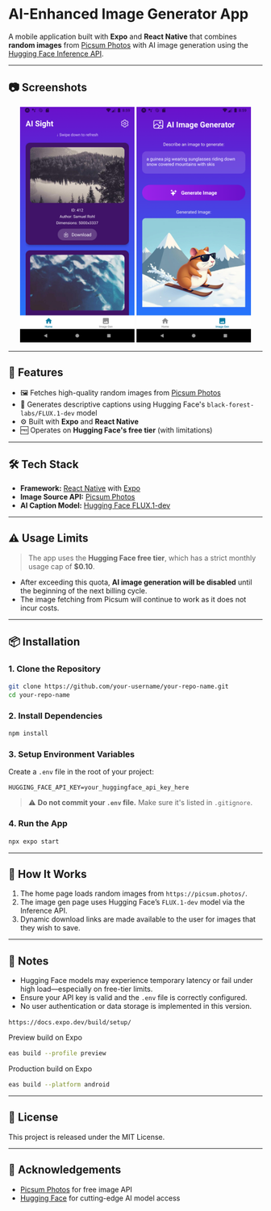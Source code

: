 # AI-Enhanced Image Generator App

A mobile application built with **Expo** and **React Native** that combines **random images** from [Picsum Photos](https://picsum.photos/) with AI image generation using the [Hugging Face Inference API](https://huggingface.co/docs/inference-providers/en/providers/hf-inference).

---

## 📷 Screenshots

<p align="center">
  <img src="https://github.com/yangliudev/AI-Sight/blob/main/google_play/home.png?raw=true" alt="Home Page" width="45%" />
  <img src="https://github.com/yangliudev/AI-Sight/blob/main/google_play/image_gen.png?raw=true" alt="AI Image Generation Page" width="45%" />
</p>

---

## 🚀 Features

- 🖼️ Fetches high-quality random images from [Picsum Photos](https://picsum.photos/)
- 🧠 Generates descriptive captions using Hugging Face's `black-forest-labs/FLUX.1-dev` model
- ⚙️ Built with **Expo** and **React Native**
- 🆓 Operates on **Hugging Face's free tier** (with limitations)

---

## 🛠️ Tech Stack

- **Framework:** [React Native](https://reactnative.dev/) with [Expo](https://expo.dev/)
- **Image Source API:** [Picsum Photos](https://picsum.photos/)
- **AI Caption Model:** [Hugging Face FLUX.1-dev](https://huggingface.co/black-forest-labs/FLUX.1-dev)

---

## ⚠️ Usage Limits

> The app uses the **Hugging Face free tier**, which has a strict monthly usage cap of **$0.10**.

- After exceeding this quota, **AI image generation will be disabled** until the beginning of the next billing cycle.
- The image fetching from Picsum will continue to work as it does not incur costs.

---

## 📦 Installation

### 1. Clone the Repository

```bash
git clone https://github.com/your-username/your-repo-name.git
cd your-repo-name
```

### 2. Install Dependencies

```bash
npm install
```

### 3. Setup Environment Variables

Create a `.env` file in the root of your project:

```
HUGGING_FACE_API_KEY=your_huggingface_api_key_here
```

> ⚠️ **Do not commit your `.env` file.** Make sure it's listed in `.gitignore`.

### 4. Run the App

```bash
npx expo start
```

---

## 🧪 How It Works

1. The home page loads random images from `https://picsum.photos/`.
2. The image gen page uses Hugging Face’s `FLUX.1-dev` model via the Inference API.
3. Dynamic download links are made available to the user for images that they wish to save.

---

## 📄 Notes

- Hugging Face models may experience temporary latency or fail under high load—especially on free-tier limits.
- Ensure your API key is valid and the `.env` file is correctly configured.
- No user authentication or data storage is implemented in this version.

`https://docs.expo.dev/build/setup/`

Preview build on Expo

```bash
eas build --profile preview
```

Production build on Expo

```bash
eas build --platform android
```

---

## 📝 License

This project is released under the MIT License.

---

## 🙌 Acknowledgements

- [Picsum Photos](https://picsum.photos/) for free image API
- [Hugging Face](https://huggingface.co/) for cutting-edge AI model access
